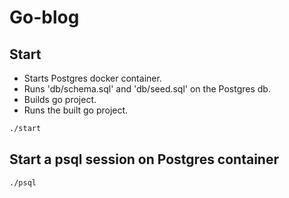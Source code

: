 # Go-blog

## Start

* Starts Postgres docker container.
* Runs 'db/schema.sql' and 'db/seed.sql' on the Postgres db.
* Builds go project.
* Runs the built go project.

```bash
./start
```

## Start a psql session on Postgres container

```bash
./psql
```
